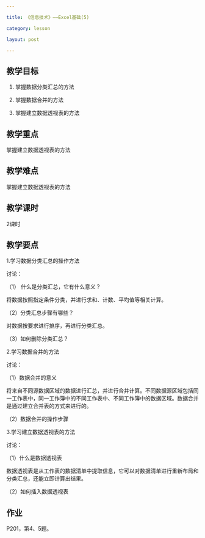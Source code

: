 ```yaml
---

title: 《信息技术》——Excel基础(5)

category: lesson

layout: post

---
```




## 教学目标

1. 掌握数据分类汇总的方法

2. 掌握数据合并的方法

3. 掌握建立数据透视表的方法

## 教学重点

掌握建立数据透视表的方法

## 教学难点

掌握建立数据透视表的方法

## 教学课时

2课时

## 教学要点

1.学习数据分类汇总的操作方法

讨论：

（1） 什么是分类汇总，它有什么意义？

将数据按照指定条件分类，并进行求和、计数、平均值等相关计算。

（2）分类汇总步骤有哪些？

对数据按要求进行排序，再进行分类汇总。

（3）如何删除分类汇总？

2.学习数据合并的方法

讨论：

（1）数据合并的意义

将来自不同源数据区域的数据进行汇总，并进行合并计算。不同数据源区域包括同一工作表中，同一工作簿中的不同工作表中、不同工作簿中的数据区域。数据合并是通过建立合并表的方式来进行的。

（2）数据合并的操作步骤

3.学习建立数据透视表的方法

讨论：

（1）什么是数据透视表

数据透视表是从工作表的数据清单中提取信息，它可以对数据清单进行重新布局和分类汇总，还能立即计算出结果。

（2）如何插入数据透视表

## 作业

P201，第4、5题。
